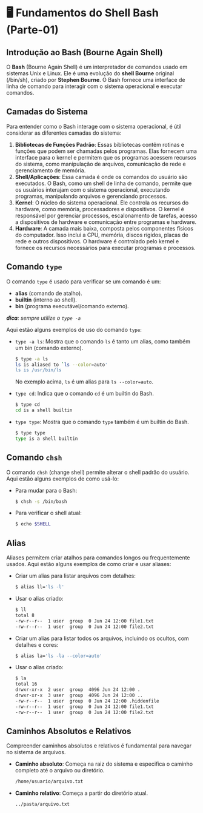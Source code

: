 # 🖥️ Fundamentos do Shell Bash (Parte-01)

## Introdução ao Bash (Bourne Again Shell)
O **Bash** (Bourne Again Shell) é um interpretador de comandos usado em sistemas Unix e Linux. Ele é uma evolução do **shell Bourne** original (/bin/sh), criado por **Stephen Bourne**. O Bash fornece uma interface de linha de comando para interagir com o sistema operacional e executar comandos.

## Camadas do Sistema
Para entender como o Bash interage com o sistema operacional, é útil considerar as diferentes camadas do sistema:

1. **Bibliotecas de Funções Padrão**: Essas bibliotecas contêm rotinas e funções que podem ser chamadas pelos programas. Elas fornecem uma interface para o kernel e permitem que os programas acessem recursos do sistema, como manipulação de arquivos, comunicação de rede e gerenciamento de memória.
2. **Shell/Aplicações**: Essa camada é onde os comandos do usuário são executados. O Bash, como um shell de linha de comando, permite que os usuários interajam com o sistema operacional, executando programas, manipulando arquivos e gerenciando processos.
3. **Kernel**: O núcleo do sistema operacional. Ele controla os recursos do hardware, como memória, processadores e dispositivos. O kernel é responsável por gerenciar processos, escalonamento de tarefas, acesso a dispositivos de hardware e comunicação entre programas e hardware.
4. **Hardware**: A camada mais baixa, composta pelos componentes físicos do computador. Isso inclui a CPU, memória, discos rígidos, placas de rede e outros dispositivos. O hardware é controlado pelo kernel e fornece os recursos necessários para executar programas e processos.

## Comando `type`
O comando `type` é usado para verificar se um comando é um:
- **alias** (comando de atalho).
- **builtin** (interno ao shell).
- **bin** (programa executável/comando externo).

_**dica**: sempre utilize o `type -a`_

Aqui estão alguns exemplos de uso do comando `type`:

- `type -a ls`: Mostra que o comando `ls` é tanto um alias, como também um bin (comando externo).
  ```bash
  $ type -a ls
  ls is aliased to `ls --color=auto'
  ls is /usr/bin/ls
  ```
  No exemplo acima, `ls` é um alias para `ls --color=auto`.

- `type cd`: Indica que o comando `cd` é um builtin do Bash.
  ```bash
  $ type cd
  cd is a shell builtin
  ```

- `type type`: Mostra que o comando `type` também é um builtin do Bash.
  ```bash
  $ type type
  type is a shell builtin
  ```

## Comando `chsh`
O comando `chsh` (change shell) permite alterar o shell padrão do usuário. Aqui estão alguns exemplos de como usá-lo:

- Para mudar para o Bash:
  ```bash
  $ chsh -s /bin/bash
  ```
- Para verificar o shell atual:
  ```bash
  $ echo $SHELL
  ```

## Alias
Aliases permitem criar atalhos para comandos longos ou frequentemente usados. Aqui estão alguns exemplos de como criar e usar aliases:

- Criar um alias para listar arquivos com detalhes:
  ```bash
  $ alias ll='ls -l'
  ```
- Usar o alias criado:
  ```bash
  $ ll
  total 8
  -rw-r--r--  1 user  group  0 Jun 24 12:00 file1.txt
  -rw-r--r--  1 user  group  0 Jun 24 12:00 file2.txt
  ```

- Criar um alias para listar todos os arquivos, incluindo os ocultos, com detalhes e cores:
  ```bash
  $ alias la='ls -la --color=auto'
  ```
- Usar o alias criado:
  ```bash
  $ la
  total 16
  drwxr-xr-x  2 user  group  4096 Jun 24 12:00 .
  drwxr-xr-x  3 user  group  4096 Jun 24 12:00 ..
  -rw-r--r--  1 user  group  0 Jun 24 12:00 .hiddenfile
  -rw-r--r--  1 user  group  0 Jun 24 12:00 file1.txt
  -rw-r--r--  1 user  group  0 Jun 24 12:00 file2.txt
  ```

## Caminhos Absolutos e Relativos
Compreender caminhos absolutos e relativos é fundamental para navegar no sistema de arquivos.

- **Caminho absoluto**: Começa na raiz do sistema e especifica o caminho completo até o arquivo ou diretório.
  ```bash
  /home/usuario/arquivo.txt
  ```
- **Caminho relativo**: Começa a partir do diretório atual.
  ```bash
  ../pasta/arquivo.txt
  ```